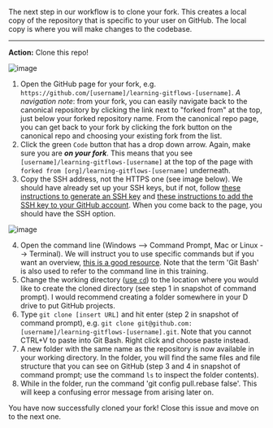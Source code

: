 The next step in our workflow is to clone your fork. This creates a local copy of the repository that is specific to your user on GitHub. The local copy is where you will make changes to the codebase. 

----
**Action:** Clone this repo!

![image](https://github.com/CUAHSI/learning-gitflows-template/assets/28936967/53cd6b35-03ec-45d5-bd64-8b889162efd9)

1. Open the GitHub page for your fork, e.g. `https://github.com/[username]/learning-gitflows-[username]`. *A navigation note*: from your fork, you can easily navigate back to the canonical repository by clicking the link next to "forked from" at the top, just below your forked repository name. From the canonical repo page, you can get back to your fork by clicking the fork button on the canonical repo and choosing your existing fork from the list.
2. Click the green `Code` button that has a drop down arrow. Again, make sure you are ***on your fork***. This means that you see `[username]/learning-gitflows-[username]` at the top of the page with `forked from [org]/learning-gitflows-[username]` underneath.
3. Copy the SSH address, not the HTTPS one (see image below). We should have already set up your SSH keys, but if not, follow [these instructions to generate an SSH key](https://help.github.com/en/github/authenticating-to-github/generating-a-new-ssh-key-and-adding-it-to-the-ssh-agent) and [these instructions to add the SSH key to your GitHub account](https://help.github.com/en/github/authenticating-to-github/adding-a-new-ssh-key-to-your-github-account). When you come back to the page, you should have the SSH option.

![image](https://github.com/CUAHSI/learning-gitflows-template/assets/13220910/03273273-ebc7-4d7f-955c-dfaedf68edaa)

4. Open the command line (Windows --> Command Prompt, Mac or Linux --> Terminal). We will instruct you to use specific commands but if you want an overview, [this is a good resource](https://www.g2.com/articles/command-line-interface#cli-vs-gui). Note that the term 'Git Bash' is also used to refer to the command line in this training.
5. Change the working directory ([use `cd`](https://stackoverflow.com/questions/17753986/how-to-change-directory-using-windows-command-line)) to the location where you would like to create the cloned directory (see step 1 in snapshot of command prompt). I would recommend creating a folder somewhere in your D drive to put GitHub projects.
6. Type `git clone [insert URL]` and hit enter (step 2 in snapshot of command prompt), e.g. `git clone git@github.com:[username]/learning-gitflows-[username].git`. Note that you cannot CTRL+V to paste into Git Bash. Right click and choose paste instead.
7. A new folder with the same name as the repository is now available in your working directory. In the folder, you will find the same files and file structure that you can see on GitHub (step 3 and 4 in snapshot of command prompt; use the command `ls` to inspect the folder contents).
8. While in the folder, run the command 'git config pull.rebase false'. This will keep a confusing error message from arising later on.

You have now successfully cloned your fork! Close this issue and move on to the next one.
